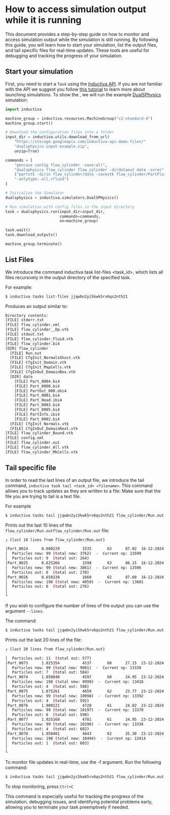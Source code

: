 # How to access simulation output while it is running

This document provides a step-by-step guide on how to monitor and access simulation output while the simulation is still running. By following this guide, you will learn how to start your simulation, list the output files, and tail specific files for real-time updates. These tools are useful for debugging and tracking the progress of your simulation.


## Start your simulation
First, you need to start a `Task` using the [Inductiva API](https://inductiva.ai/). If you are not familiar with the API we suggest you follow [this tutorial](https://docs.inductiva.ai/en/latest/intro_to_api/tasks.html) to learn more about launching simulations.
To show the , we will run the example [DualSPhysics](https://tutorials.inductiva.ai/simulators/DualSPHysics.html) simulation:

```python
import inductiva

machine_group = inductiva.resources.MachineGroup("c2-standard-4")
machine_group.start()

# Download the configuration files into a folder
input_dir = inductiva.utils.download_from_url(
    "https://storage.googleapis.com/inductiva-api-demo-files/"
    "dualsphysics-input-example.zip",
    unzip=True)

commands = [
    "gencase config flow_cylinder -save:all",
    "dualsphysics flow_cylinder flow_cylinder -dirdataout data -svres",
    ("partvtk -dirin flow_cylinder/data -savevtk flow_cylinder/PartFluid "
    "-onlytype:-all,+fluid")
]

# Initialize the Simulator
dualsphysics = inductiva.simulators.DualSPHysics()

# Run simulation with config files in the input directory
task = dualsphysics.run(input_dir=input_dir,
                        commands=commands,
                        on=machine_group)

task.wait()
task.download_outputs()

machine_group.terminate()

```

## List Files
We introduce the command inductiva task list-files <task_id>, which lists all files recursively in the output directory of the specified task.

For example:

```bash
$ inductiva tasks list-files jjqwbn2yi5kwk5rv6qs2nth21
```

Produces an output similar to:

```bash
Directory contents:
[FILE] stderr.txt
[FILE] flow_cylinder.xml
[FILE] flow_cylinder__Dp.vtk
[FILE] stdout.txt
[FILE] flow_cylinder_Fluid.vtk
[FILE] flow_cylinder.bi4
[DIR] flow_cylinder
  [FILE] Run.out
  [FILE] CfgInit_NormalsGhost.vtk
  [FILE] CfgInit_Domain.vtk
  [FILE] CfgInit_MapCells.vtk
  [FILE] CfgInOut_DomainBox.vtk
  [DIR] data
    [FILE] Part_0004.bi4
    [FILE] Part_0000.bi4
    [FILE] PartOut_000.obi4
    [FILE] Part_0001.bi4
    [FILE] Part_Head.ibi4
    [FILE] Part_0003.bi4
    [FILE] Part_0005.bi4
    [FILE] PartInfo.ibi4
    [FILE] Part_0002.bi4
  [FILE] CfgInit_Normals.vtk
  [FILE] CfgInOut_DomainReal.vtk
[FILE] flow_cylinder_Bound.vtk
[FILE] config.xml
[FILE] flow_cylinder.out
[FILE] flow_cylinder_All.vtk
[FILE] flow_cylinder_MkCells.vtk
```

## Tail specific file
In order to read the last lines of an output file, we introduce the tail command, `inductiva task tail <task_id> <filename>`. This command allows you to track updates as they are written to a file: Make sure that the file you are trying to tail is a text file. 

For example 
```bash
$ inductiva tasks tail jjqwbn2yi5kwk5rv6qs2nth21 flow_cylinder/Run.out
```
Prints out the last 10 lines of the `flow_cylinder/Run.outflow_cylinder/Run.out` file:

```bash
┌ (last 10 lines from flow_cylinder/Run.out)

│Part_0024      0.600229          1535       63      87.02  16-12-2024 16:48:49
│  Particles new: 99 (total new: 3762)  -  Current np: 13599
│  Particles out: 9  (total out: 264)
│Part_0025      0.625266          1598       63      86.15  16-12-2024 16:48:50
│  Particles new: 99 (total new: 3861)  -  Current np: 13506
│  Particles out: 6  (total out: 270)
│Part_0026      0.650338          1660       62      87.60  16-12-2024 16:48:50
│  Particles new: 198 (total new: 4059)  -  Current np: 13601
│  Particles out: 6  (total out: 276)
│
└

```

If you wish to configure the number of lines of the output you can use the argument `--lines`.

The command:
```bash
$ inductiva tasks tail jjqwbn2yi5kwk5rv6qs2nth21 flow_cylinder/Run.out --lines 20
```

Prints out the last 20 lines of the file:

```bash
┌ (last 20 lines from flow_cylinder/Run.out)

│  Particles out: 11  (total out: 577)
│Part_0073      1.825354          4537       60      27.15  23-12-2024 10:47:12
│  Particles new: 99 (total new: 9801)  -  Current np: 13338
│  Particles out: 7  (total out: 584)
│Part_0074      1.850040          4597       60      24.95  23-12-2024 10:47:12
│  Particles new: 198 (total new: 9999)  -  Current np: 13418
│  Particles out: 4  (total out: 588)
│Part_0075      1.875261          4659       62      23.77  23-12-2024 10:47:12
│  Particles new: 99 (total new: 10098)  -  Current np: 13392
│  Particles out: 4  (total out: 592)
│Part_0076      1.900121          4720       61      24.02  23-12-2024 10:47:11
│  Particles new: 99 (total new: 10197)  -  Current np: 13370
│  Particles out: 6  (total out: 598)
│Part_0077      1.925168          4781       61      24.95  23-12-2024 10:47:12
│  Particles new: 99 (total new: 10296)  -  Current np: 13338
│  Particles out: 4  (total out: 602)
│Part_0078      1.950401          4843       62      35.30  23-12-2024 10:47:12
│  Particles new: 198 (total new: 10494)  -  Current np: 13414
│  Particles out: 1  (total out: 603)
│
└
```

To monitor file updates in real-time, use the -f argument. Run the following command:
```bash
$ inductiva tasks tail jjqwbn2yi5kwk5rv6qs2nth21 flow_cylinder/Run.out -f
```
To stop monitoring, press `Ctrl+C`

This command is especially useful for tracking the progress of the simulation, debugging issues, and identifying potential problems early, allowing you to terminate your task preemptively if needed.